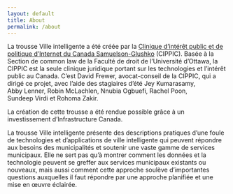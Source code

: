 ```yaml
---
layout: default
title: About
permalink: /about
---
```

La trousse Ville intelligente a été créée par la [Clinique d’intérêt public et de politique d’Internet du Canada Samuelson-Glushko](https://cippic.ca/) (CIPPIC). Basée à la Section de common law de la Faculté de droit de l’Université d’Ottawa, la CIPPIC est la seule clinique juridique portant sur les technologies et l’intérêt public au Canada. C’est David Frewer, avocat-conseil de la CIPPIC, qui a dirigé ce projet, avec l’aide des stagiaires d’été Jey Kumarasamy, Abby Lenner, Robin McLachlen, Nnubia Ogbuefi, Rachel Poon, Sundeep Virdi et Rohoma Zakir.

La création de cette trousse a été rendue possible grâce à un investissement d’Infrastructure Canada.

La trousse Ville intelligente présente des descriptions pratiques d’une foule de technologies et d’applications de ville intelligente qui peuvent répondre aux besoins des municipalités et soutenir une vaste gamme de services municipaux. Elle ne sert pas qu’à montrer comment les données et la technologie peuvent se greffer aux services municipaux existants ou nouveaux, mais aussi comment cette approche soulève d’importantes questions auxquelles il faut répondre par une approche planifiée et une mise en œuvre éclairée.



